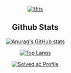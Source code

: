 <div align=center>
  
[![Hits](https://hits.seeyoufarm.com/api/count/incr/badge.svg?url=https%3A%2F%2Fgithub.com%2Fjungsae%2Fhit-counter&count_bg=%2379C83D&title_bg=%23555555&icon=&icon_color=%23E7E7E7&title=hits&edge_flat=false)](https://hits.seeyoufarm.com)
</div>

<div align=center>
  
## Github Stats 
</div>

<div align=center>
  
[![Anurag's GitHub stats](https://github-readme-stats.vercel.app/api?username=jungsae&count_private=true)](https://github.com/anuraghazra/github-readme-stats) 
</div>

<div align=center>
  
[![Top Langs](https://github-readme-stats.vercel.app/api/top-langs/?username=jungsae&layout=compact&langs_count=6)](https://github.com/anuraghazra/github-readme-stats)

[![Solved.ac Profile](http://mazassumnida.wtf/api/v2/generate_badge?boj=jungsae)](https://solved.ac/jungsae/)
</div>
